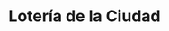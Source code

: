 ---
title: "Lotería de la Ciudad"
url: /ciudad-autonoma-de-buenos-aires/loteria-de-la-ciudad-mendoza-2/
shop: lotería
---